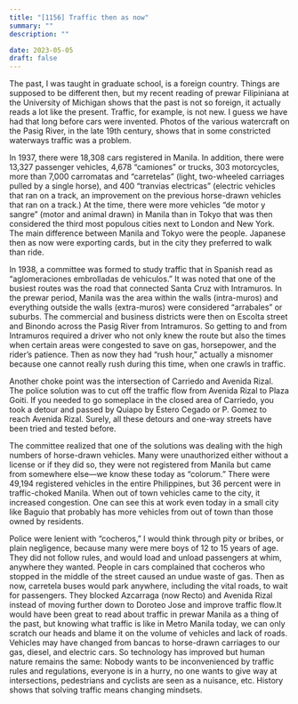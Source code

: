```yaml
---
title: "[1156] Traffic then as now"
summary: ""
description: ""

date: 2023-05-05
draft: false
---
```


The past, I was taught in graduate school, is a foreign country. Things are supposed to be different then, but my recent reading of prewar Filipiniana at the University of Michigan shows that the past is not so foreign, it actually reads a lot like the present. Traffic, for example, is not new. I guess we have had that long before cars were invented. Photos of the various watercraft on the Pasig River, in the late 19th century, shows that in some constricted waterways traffic was a problem.

In 1937, there were 18,308 cars registered in Manila. In addition, there were 13,327 passenger vehicles, 4,678 “camiones” or trucks, 303 motorcycles, more than 7,000 carromatas and “carretelas” (light, two-wheeled carriages pulled by a single horse), and 400 “tranvias electricas” (electric vehicles that ran on a track, an improvement on the previous horse-drawn vehicles that ran on a track.) At the time, there were more vehicles “de motor y sangre” (motor and animal drawn) in Manila than in Tokyo that was then considered the third most populous cities next to London and New York. The main difference between Manila and Tokyo were the people. Japanese then as now were exporting cards, but in the city they preferred to walk than ride.

In 1938, a committee was formed to study traffic that in Spanish read as “aglomeraciones embrolladas de vehiculos.” It was noted that one of the busiest routes was the road that connected Santa Cruz with Intramuros. In the prewar period, Manila was the area within the walls (intra-muros) and everything outside the walls (extra-muros) were considered “arrabales” or suburbs. The commercial and business districts were then on Escolta street and Binondo across the Pasig River from Intramuros. So getting to and from Intramuros required a driver who not only knew the route but also the times when certain areas were congested to save on gas, horsepower, and the rider’s patience. Then as now they had “rush hour,” actually a misnomer because one cannot really rush during this time, when one crawls in traffic.

Another choke point was the intersection of Carriedo and Avenida Rizal. The police solution was to cut off the traffic flow from Avenida Rizal to Plaza Goiti. If you needed to go someplace in the closed area of Carriedo, you took a detour and passed by Quiapo by Estero Cegado or P. Gomez to reach Avenida Rizal. Surely, all these detours and one-way streets have been tried and tested before.

The committee realized that one of the solutions was dealing with the high numbers of horse-drawn vehicles. Many were unauthorized either without a license or if they did so, they were not registered from Manila but came from somewhere else—we know these today as “colorum.” There were 49,194 registered vehicles in the entire Philippines, but 36 percent were in traffic-choked Manila. When out of town vehicles came to the city, it increased congestion. One can see this at work even today in a small city like Baguio that probably has more vehicles from out of town than those owned by residents.

Police were lenient with “cocheros,” I would think through pity or bribes, or plain negligence, because many were mere boys of 12 to 15 years of age. They did not follow rules, and would load and unload passengers at whim, anywhere they wanted. People in cars complained that cocheros who stopped in the middle of the street caused an undue waste of gas. Then as now, carretela buses would park anywhere, including the vital roads, to wait for passengers. They blocked Azcarraga (now Recto) and Avenida Rizal instead of moving further down to Doroteo Jose and improve traffic flow.It would have been great to read about traffic in prewar Manila as a thing of the past, but knowing what traffic is like in Metro Manila today, we can only scratch our heads and blame it on the volume of vehicles and lack of roads. Vehicles may have changed from bancas to horse-drawn carriages to our gas, diesel, and electric cars. So technology has improved but human nature remains the same: Nobody wants to be inconvenienced by traffic rules and regulations, everyone is in a hurry, no one wants to give way at intersections, pedestrians and cyclists are seen as a nuisance, etc. History shows that solving traffic means changing mindsets.
